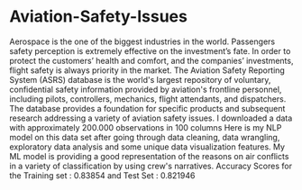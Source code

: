 # Aviation-Safety-Issues
Aerospace is the one of the biggest industries in the world. Passengers safety perception is extremely effective on the investment’s fate. In order to protect the customers’ health and comfort, and the companies’ investments, flight safety is always priority in the market.
The Aviation Safety Reporting System (ASRS) database is the world's largest repository of voluntary, confidential safety information provided by aviation's frontline personnel, including pilots, controllers, mechanics, flight attendants, and dispatchers. The database provides a foundation for specific products and subsequent research addressing a variety of aviation safety issues. I downloaded a data with approximately 200.000 observations in 100 columns
Here is my NLP model on this data set after going through data cleaning, data wrangling, exploratory data analysis and some unique data visualization features.
My ML model is providing a good representation of the reasons on air conflicts in a variety of classification by using crew's narratives.
Accuracy Scores for the Training set : 0.83854 and Test Set : 0.821946
